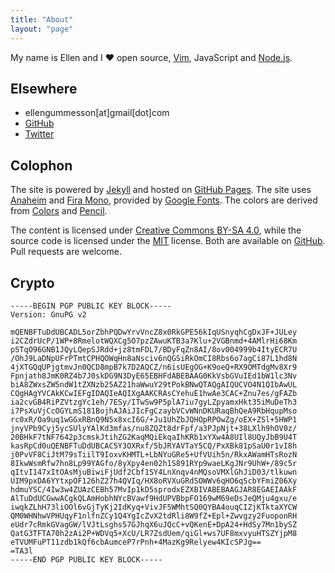 ```yaml
---
title: "About"
layout: "page"
---
```


My name is Ellen and I &hearts; open source, [Vim](http://www.vim.org/),
JavaScript and [Node.js](http://nodejs.org/).

## Elsewhere

- ellengummesson[at]gmail[dot]com
- [GitHub](https://github.com/gummesson)
- [Twitter](https://twitter.com/pratnarkoman)

## Colophon

The site is powered by [Jekyll](http://www.jekyllrb.com/) and hosted on [GitHub
Pages](http://pages.github.com/). The site uses
[Anaheim](http://www.google.com/webfonts/specimen/Anaheim) and [Fira
Mono](http://www.google.com/webfonts/specimen/Fira+Mono), provided by [Google
Fonts](http://www.google.com/fonts). The colors are derived from
[Colors](http://clrs.cc/) and
[Pencil](https://github.com/reedes/vim-colors-pencil).

The content is licensed under [Creative Commons BY-SA
4.0](http://creativecommons.org/licenses/by-sa/4.0/), while the source code is
licensed under the [MIT](http://opensource.org/licenses/MIT) license. Both are
available on [GitHub](https://github.com/gummesson/gummesson.github.com). Pull
requests are welcome.

## Crypto


    -----BEGIN PGP PUBLIC KEY BLOCK-----
    Version: GnuPG v2

    mQENBFTuDdUBCADL5orZbhPQDwYrvVncZ8x0RkGPE56kIqUSnyqhCgDxJF+JULey
    i2CZdrUcP/1WP+8RmelotWQXCg5O7pzZAwuKTB3a7Klu+2VGBnmd+4AMlrHi68Km
    pSTqO96GNB1JQyLQepSJRdd+jz8tmFDL7/BDyFqZn8AI/8ov004999b4ItyECR7U
    /OhJ9LaDNpUFrPTmtCPHQOWqHn8aNsciv6nQGSiRkOmCI8Rbs6o7agCi87L1hd8N
    4jXTGQqUPjgtmvJn0QCD8mpB7k7D2AQCZ/n6isUEgOG+K9oeQ+RX9OMTdgMv8Xr9
    Fpnjath8JmK0RZ4b7J0skDG9N3DyE65EBHFdABEBAAG0KkVsbGVuIEd1bW1lc3Nv
    biA8ZWxsZW5ndW1tZXNzb25AZ21haWwuY29tPokBNwQTAQgAIQUCVO4N1QIbAwUL
    CQgHAgYVCAkKCwIEFgIDAQIeAQIXgAAKCRAsCYehuE1hwAe3CAC+Znu7es/gFAZb
    ia2cvGB4RiPZVtzgYc1eh/7ESy/ITwSw9P5plA7iu7gyLZpyamxHkt35iMuDeTh3
    i7PsXuVjCcOGYLmS181BojhAJAiJIcFgCzaybVCvWNnDKURaqBhQeA9RbHqupMso
    rc0xR/Oa9uq1wGGxRBnQ9N5x8xcI6G/+Ju1UhZbJQHOpRPOwZg/oEX+ZSl+5HWP1
    jnyVPb9Cyj5ycSUlyYAlKd3mfas/nu8ZQZt8drFpf/a3PJpNjt+38LXlh9hOV0z/
    20BHkF7tNF7642p3cmskJtihZG2KaqMQiEkqaIhKRb1xYXw4A8UIl8UQyJbB9U4T
    kasRpCd0uQENBFTuDdUBCAC5Y3OXRxf/5bJRYAVTaY5CQ/PxXBk81pSaU0r1vI8h
    j0PvVF8CiJtM79sTiilT9IoxvKHMTL+LbNYuGRe5+UfVUih5n/RkxAWamHTsRozN
    8IkwWsmRfw7hn8Lp99YAGfo/8yXpy4en02h1S891RYp9waeLKgJNr9UhW+/89c5r
    qItvI147xItOAsMjuBiwiFjUdf2Cbf1SY4LnXnqv4nMQsoVMXlGhJiD03/tlkuwn
    UIM9pxDA6YYtxpOF126hZ27h4QVIq/HX8oRVXuGRdSOWWv6qHO6qScbYFmiZ06Xy
    hdmuYSC/4Iw3w4ZUAzCEBh57MvIp1kD5sprodxEZXBIVABEBAAGJAR8EGAEIAAkF
    AlTuDdUCGwwACgkQLAmHobhNYcBVawf9HdUPVBbpFO169wM69eDsJeQMju4gxu/e
    iwqkZLhH73liOOl6vGjTyKj2IdKyq+VivJF5WMhtSQ0QYBA4ouqCIZjKTktaXYCW
    QM0WHNhwVPHUqyF1nlfnZCy1Q4YgIcZvX2tdRli8W9fZ+Epl+Zwvgzy2FuoponRH
    eUdr7cRmkGVagGW/lVJtLsghs57GJhqX6uJQcC+vQKenE+DpA24+HdSy7Mn1bySZ
    QatG3TFTA70h2zAi2P+WDVq5+XcU/LR7ZsdUem/qiGl+ws7UF8mxvyuHTSZYjpM8
    eTVUMFuPT11zdb1kQf6cbAumceP7rPnh+4MazKg9Relyew4KIcSPJg==
    =TA3l
    -----END PGP PUBLIC KEY BLOCK-----
